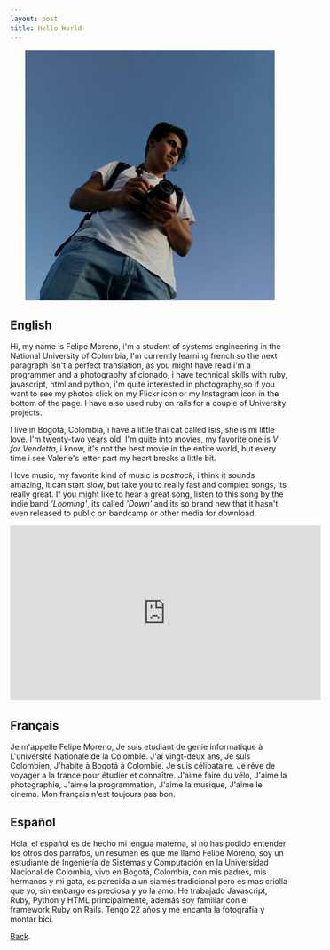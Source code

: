 ```yaml
---
layout: post
title: Hello World
---
```


<center><img src="https://raw.githubusercontent.com/anfmorenoso/anfmorenoso.github.io/master/images/me.jpg" alt="Me"> </center>

<h2>English</h2>

Hi, my name is Felipe Moreno, i'm a student of systems engineering in the National University of Colombia, I'm currently learning french so the next paragraph isn't a perfect translation, as you might have read i'm a programmer and a photography aficionado, i have technical skills with ruby, javascript, html and python, i'm quite interested in photography,so if you want to see my photos click on my Flickr icon or my Instagram icon in the bottom of the page. I have also used ruby on rails for a couple of University projects.

I live in Bogotá, Colombia, i have a little thai cat called Isis, she is mi little love. I'm twenty-two years old. I'm quite into movies, my favorite one is _V for Vendetta_, i know, it's not the best movie in the entire world, but every time i see Valerie's letter part my heart breaks a little bit.

I love music, my favorite kind of music is _postrock_, i think it sounds amazing, it can start slow, but take you to really fast and complex songs, its really great. If you might like to hear a great song, listen to this song by the indie band _'Looming'_, its called _'Down'_ and its so brand new that it hasn't even released to public on bandcamp or other media for download.

<center><iframe width="560" height="315" src="https://www.youtube.com/embed/Myf0S1VBiNo" frameborder="0" allowfullscreen></iframe></center>

<h2>Français</h2>

Je m'appelle Felipe Moreno, Je suis etudiant de genie informatique à L'université Nationale de la Colombie. J'ai vingt-deux ans, Je suis Colombien, J'habite à Bogotá à Colombie. Je suis célibataire. Je rêve de voyager a la france pour étudier et connaître. J'aime faire du vélo, J'aime la photographie, J'aime la programmation, J'aime la musique, J'aime le cinema. Mon français n'est toujours pas bon.

<h2>Español</h2>

Hola, el español es de hecho mi lengua materna, si no has podido entender los otros dos párrafos, un resumen es que me llamo Felipe Moreno, soy un estudiante de Ingeniería de Sistemas y Computación en la Universidad Nacional de Colombia, vivo en Bogotá, Colombia, con mis padres, mis hermanos y mi gata, es parecida a un siamés tradicional pero es mas criolla que yo, sin embargo es preciosa y yo la amo.
He trabajado Javascript, Ruby, Python y HTML principalmente, además soy familiar con el framework Ruby on Rails.
Tengo 22 años y me encanta la fotografía y montar bici.

[Back](anfmorenoso.github.io).
